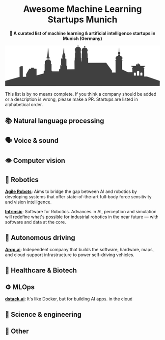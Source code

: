 <h1 align="center">
  Awesome Machine Learning Startups Munich 
</h1>

<p align="center">
  <strong>🤖 A curated list of machine learning & artificial intelligence startups in Munich (Germany)</strong>
</p>

<p align="center">
  <img src="munich-silhouette.svg" alt="Munich">
</p>

This list is by no means complete. If you think a company should be added or a description is wrong, please make a PR. Startups are listed in alphabetical order. 

## 📚 Natural language processing

## 🗣️ Voice & sound

## 👁️ Computer vision

## 🤖 Robotics
**[Agile Robots](https://www.agile-robots.com/)**: Aims to bridge the gap between AI and robotics by developing systems that offer state-of-the-art full-body force sensitivity and vision intelligence.

**[Intrinsic](https://intrinsic.ai/)**: Software for Robotics. Advances in AI, perception and simulation will redefine what's possible for industrial robotics in the near future — with software and data at the core. 

## 🚗 Autonomous driving

**[Argo.ai](https://www.argo.ai/)**: Independent company that builds the software, hardware, maps, and cloud-support infrastructure to power self-driving vehicles.

## 🧬 Healthcare & Biotech

## ⚙️ MLOps
**[dstack.ai](https://dstack.ai/)**: It's like Docker, but for building AI apps.
in the cloud



## 🔬 Science & engineering

## 🚀 Other
